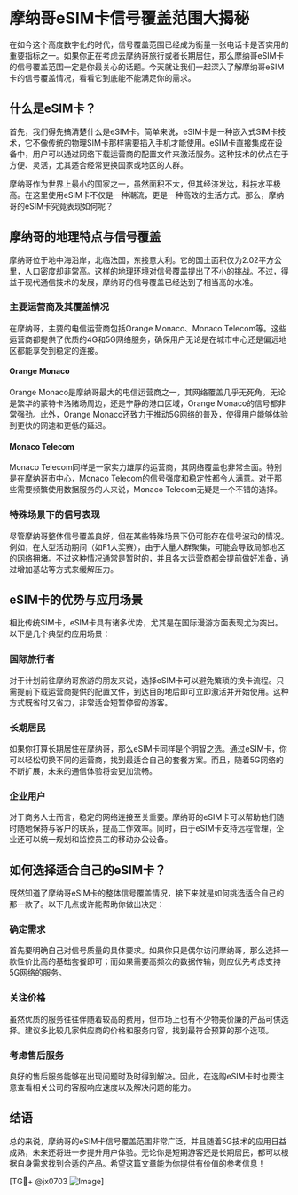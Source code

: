 # 摩纳哥eSIM卡信号覆盖范围大揭秘

在如今这个高度数字化的时代，信号覆盖范围已经成为衡量一张电话卡是否实用的重要指标之一。如果你正在考虑去摩纳哥旅行或者长期居住，那么摩纳哥eSIM卡的信号覆盖范围一定是你最关心的话题。今天就让我们一起深入了解摩纳哥eSIM卡的信号覆盖情况，看看它到底能不能满足你的需求。

## 什么是eSIM卡？

首先，我们得先搞清楚什么是eSIM卡。简单来说，eSIM卡是一种嵌入式SIM卡技术，它不像传统的物理SIM卡那样需要插入手机才能使用。eSIM卡直接集成在设备中，用户可以通过网络下载运营商的配置文件来激活服务。这种技术的优点在于方便、灵活，尤其适合经常更换国家或地区的人群。

摩纳哥作为世界上最小的国家之一，虽然面积不大，但其经济发达，科技水平极高。在这里使用eSIM卡不仅是一种潮流，更是一种高效的生活方式。那么，摩纳哥的eSIM卡究竟表现如何呢？

## 摩纳哥的地理特点与信号覆盖

摩纳哥位于地中海沿岸，北临法国，东接意大利。它的国土面积仅为2.02平方公里，人口密度却非常高。这样的地理环境对信号覆盖提出了不小的挑战。不过，得益于现代通信技术的发展，摩纳哥的信号覆盖已经达到了相当高的水准。

### 主要运营商及其覆盖情况

在摩纳哥，主要的电信运营商包括Orange Monaco、Monaco Telecom等。这些运营商都提供了优质的4G和5G网络服务，确保用户无论是在城市中心还是偏远地区都能享受到稳定的连接。

#### Orange Monaco

Orange Monaco是摩纳哥最大的电信运营商之一，其网络覆盖几乎无死角。无论是繁华的蒙特卡洛赌场周边，还是宁静的港口区域，Orange Monaco的信号都非常强劲。此外，Orange Monaco还致力于推动5G网络的普及，使得用户能够体验到更快的网速和更低的延迟。

#### Monaco Telecom

Monaco Telecom同样是一家实力雄厚的运营商，其网络覆盖也非常全面。特别是在摩纳哥市中心，Monaco Telecom的信号强度和稳定性都令人满意。对于那些需要频繁使用数据服务的人来说，Monaco Telecom无疑是一个不错的选择。

### 特殊场景下的信号表现

尽管摩纳哥整体信号覆盖良好，但在某些特殊场景下仍可能存在信号波动的情况。例如，在大型活动期间（如F1大奖赛），由于大量人群聚集，可能会导致局部地区的网络拥堵。不过这种情况通常是暂时的，并且各大运营商都会提前做好准备，通过增加基站等方式来缓解压力。

## eSIM卡的优势与应用场景

相比传统SIM卡，eSIM卡具有诸多优势，尤其是在国际漫游方面表现尤为突出。以下是几个典型的应用场景：

### 国际旅行者

对于计划前往摩纳哥旅游的朋友来说，选择eSIM卡可以避免繁琐的换卡流程。只需提前下载运营商提供的配置文件，到达目的地后即可立即激活并开始使用。这种方式既省时又省力，非常适合短暂停留的游客。

### 长期居民

如果你打算长期居住在摩纳哥，那么eSIM卡同样是个明智之选。通过eSIM卡，你可以轻松切换不同的运营商，找到最适合自己的套餐方案。而且，随着5G网络的不断扩展，未来的通信体验将会更加流畅。

### 企业用户

对于商务人士而言，稳定的网络连接至关重要。摩纳哥的eSIM卡可以帮助他们随时随地保持与客户的联系，提高工作效率。同时，由于eSIM卡支持远程管理，企业还可以统一规划和监控员工的移动办公设备。

## 如何选择适合自己的eSIM卡？

既然知道了摩纳哥eSIM卡的整体信号覆盖情况，接下来就是如何挑选适合自己的那一款了。以下几点或许能帮助你做出决定：

### 确定需求

首先要明确自己对信号质量的具体要求。如果你只是偶尔访问摩纳哥，那么选择一款性价比高的基础套餐即可；而如果需要高频次的数据传输，则应优先考虑支持5G网络的服务。

### 关注价格

虽然优质的服务往往伴随着较高的费用，但市场上也有不少物美价廉的产品可供选择。建议多比较几家供应商的价格和服务内容，找到最符合预算的那个选项。

### 考虑售后服务

良好的售后服务能够在出现问题时及时得到解决。因此，在选购eSIM卡时也要注意查看相关公司的客服响应速度以及解决问题的能力。

## 结语

总的来说，摩纳哥的eSIM卡信号覆盖范围非常广泛，并且随着5G技术的应用日益成熟，未来还将进一步提升用户体验。无论你是短期游客还是长期居民，都可以根据自身需求找到合适的产品。希望这篇文章能为你提供有价值的参考信息！

[TG💪+ @jx0703 ![Image](https://github.com/user-attachments/assets/dbca1d08-cadb-493c-b0ec-ad6f7a83f270)]